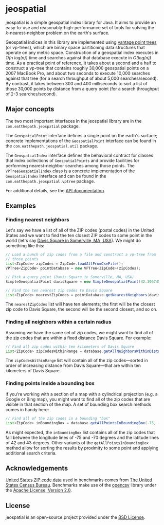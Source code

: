 # jeospatial

jeospatial is a simple geospatial index library for Java. It aims to provide an easy-to-use and reasonably-high-performance set of tools for solving the _k_-nearest-neighbor problem on the earth's surface.

Geospatial indices in this library are implemented using [vantage point trees](http://pnylab.com/pny/papers/vptree/main.html) (or vp-trees), which are binary space partitioning data structures that operate on any metric space. Construction of a geospatial index executes in _O(n log(n))_ time and searches against that database execute in _O(log(n))_ time. As a practical point of reference, it takes about a second and a half to construct a vp-tree that contains roughly 30,000 geospatial points on a 2007 MacBook Pro, and about two seconds to execute 10,000 searches against that tree (for a search throughput of about 5,000 searches/second). By contrast, it takes between 300 and 400 milliseconds to sort a list of those 30,000 points by distance from a query point (for a search throughput of 2-3 searches/second).

## Major concepts

The two most important interfaces in the jeospatial library are in the `com.eatthepath.jeospatial` package.

The `GeospatialPoint` interface defines a single point on the earth's surface; concrete implementations of the `GeospatialPoint` interface can be found in the `com.eatthepath.jeospatial.util` package.

The `GeospatialIndex` interface defines the behavioral contract for classes that index collections of `GeospatialPoints` and provide facilities for performing nearest-neighbor searches among those points. The `VPTreeGeospatialIndex` class is a concrete implementation of the `GeospatialIndex` interface and can be found in the `com.eatthepath.jeospatial.vptree` package.

For additional details, see the [API documentation](http://jchambers.github.com/jeospatial/javadoc).

## Examples

### Finding nearest neighbors

Let's say we have a list of all of the ZIP codes (postal codes) in the United States and we want to find the ten closest ZIP codes to some point in the world (let's say [Davis Square in Somerville, MA, USA](http://maps.google.com/maps?q=Davis+Square,+Somerville,+MA&hl=en&sll=42.39358,-71.116902&sspn=0.010824,0.017509&oq=Davis+Square,+Somer&t=w&hnear=Davis+Square,+Somerville,+Middlesex,+Massachusetts&z=15)). We might do something like this:

```java
// Load a bunch of zip codes from a file and construct a vp-tree from
// those points
List<ZipCode> zipCodes = ZipCode.loadAllFromCsvFile();
VPTree<ZipCode> pointDatabase = new VPTree<ZipCode>(zipCodes);

// Pick a query point (Davis Square in Somerville, MA, USA)
SimpleGeospatialPoint davisSquare = new SimpleGeospatialPoint(42.396745, -71.122479);

// Find the ten nearest zip codes to Davis Square
List<ZipCode> nearestZipCodes = pointDatabase.getNearestNeighbors(davisSquare, 10);
```

The `nearestZipCodes` list will have ten elements; the first will be the closest zip code to Davis Square, the second will be the second closest, and so on.

### Finding all neighbors within a certain radius

Assuming we have the same set of zip codes, we might want to find all of the zip codes that are within a fixed distance Davis Square. For example:

```java
// Find all zip codes within ten kilometers of Davis Square
List<ZipCode> zipCodesWithinRange = database.getAllNeighborsWithinDistance(davisSquare, 10 * 1000);
```

The `zipCodesWithinRange` list will contain all of the zip codes&mdash;sorted in order of increasing distance from Davis Square&mdash;that are within ten kilometers of Davis Square.

### Finding points inside a bounding box

If you're working with a section of a map with a cylindrical projection (e.g. a Google or Bing map), you might want to find all of the zip codes that are visible in that section of the map. A set of bounding box search methods comes in handy here:

```java
// Find all of the zip codes in a bounding "box"
List<ZipCode> inBoundingBox = database.getAllPointsInBoundingBox(-75, -70, 43, 42);
```

As might expected, the `inBoundingBox` list contains all of the zip codes that fall between the longitude lines of -75 and -70 degrees and the latitude lines of 42 and 43 degrees. Other variants of the `getAllPointsInBoundingBox` method allow for sorting the results by proximity to some point and applying additional search criteria.

## Acknowledgements

[United States ZIP code data](http://www.census.gov/tiger/tms/gazetteer/zips.txt) used in benchmarks comes from [The United States Census Bureau](http://www.census.gov/). Benchmarks make use of the [opencsv](http://opencsv.sourceforge.net/) library under the [Apache License, Version 2.0](http://www.apache.org/licenses/LICENSE-2.0).

## License

jeospatial is an open-source project provided under the [BSD License](http://www.opensource.org/licenses/bsd-license.php).
